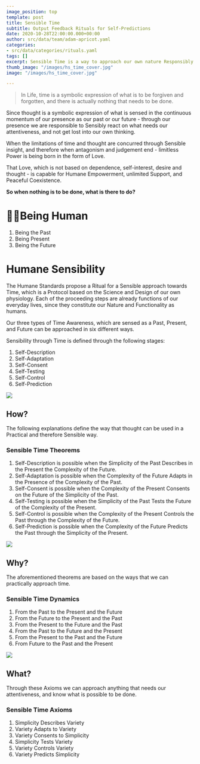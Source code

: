 ```yaml
---
image_position: top
template: post
title: Sensible Time
subtitle: Output Feedback Rituals for Self-Predictions
date: 2020-10-28T22:00:00.000+00:00
author: src/data/team/adam-apricot.yaml
categories:
- src/data/categories/rituals.yaml
tags: []
excerpt: Sensible Time is a way to approach our own nature Responsibly.
thumb_image: "/images/hs_time_cover.jpg"
image: "/images/hs_time_cover.jpg"

---
```

> In Life, time is a symbolic expression of what is to be forgiven and forgotten, and there is actually nothing that needs to be done.

Since thought is a symbolic expression of what is sensed in the continuous momentum of our presence as our past or our future - through our presence we are responsible to Sensibly react on what needs our attentiveness, and not get lost into our own thinking.

When the limitations of time and thought are concurred through Sensible insight, and therefore when antagonism and judgement end - limitless Power is being born in the form of Love.

That Love, which is not based on dependence, self-interest, desire and thought - is capable for Humane Empowerment, unlimited Support, and Peaceful Coexistence.

**So when nothing is to be done, what is there to do?**

# 🤸‍♂️Being Human

1. Being the Past
2. Being Present
3. Being the Future

# Humane Sensibility

The Humane Standards propose a Ritual for a Sensible approach towards Time, which is a Protocol based on the Science and Design of our own physiology. Each of the proceeding steps are already functions of our everyday lives, since they constitute our Nature and Functionality as humans.

Our three types of Time Awareness, which are sensed as a Past, Present, and Future can be approached in six different ways.

Sensibility through Time is defined through the following stages:

1. Self-Description
2. Self-Adaptation
3. Self-Consent
4. Self-Testing
5. Self-Control
6. Self-Prediction

![](/images/021-clock.svg)

## How?

The following explanations define the way that thought can be used in a Practical and therefore Sensible way.

### Sensible Time Theorems

1. Self-Description is possible when the Simplicity of the Past Describes in the Present the Complexity of the Future.
2. Self-Adaptation is possible when the Complexity of the Future Adapts in the Presence of the Complexity of the Past.
3. Self-Consent is possible when the Complexity of the Present Consents on the Future of the Simplicity of the Past.
4. Self-Testing is possible when the Simplicity of the Past Tests the Future of the Complexity of the Present.
5. Self-Control is possible when the Complexity of the Present Controls the Past through the Complexity of the Future.
6. Self-Prediction is possible when the Complexity of the Future Predicts the Past through the Simplicity of the Present.

![](/images/049-settings.svg)

## Why?

The aforementioned theorems are based on the ways that we can practically approach time.

### Sensible Time Dynamics

1. From the Past to the Present and the Future
2. From the Future to the Present and the Past
3. From the Present to the Future and the Past
4. From the Past to the Future and the Present
5. From the Present to the Past and the Future
6. From Future to the Past and the Present

![](/images/011-calendar.svg)

## What?

Through these Axioms we can approach anything that needs our attentiveness, and know what is possible to be done.

### Sensible Time Axioms

1. Simplicity Describes Variety
2. Variety Adapts to Variety
3. Variety Consents to Simplicity
4. Simplicity Tests Variety
5. Variety Controls Variety
6. Variety Predicts Simplicity